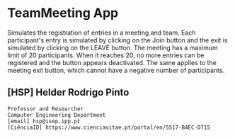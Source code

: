 # TeamMeeting App

Simulates the registration of entries in a meeting and team.
Each participant's entry is simulated by clicking on the Join button and the exit is simulated by clicking on the LEAVE button.
The meeting has a maximum limit of 20 participants. When it reaches 20, no more entries can be registered and the button appears deactivated. The same applies to the meeting exit button, which cannot have a negative number of participants.

## [HSP] Helder Rodrigo Pinto 

    Professor and Researcher
    Computer Engineering Department
    [email] hsp@isep.ipp.pt
    [CiênciaID] https://www.cienciavitae.pt/portal/en/5517-B4EC-D715